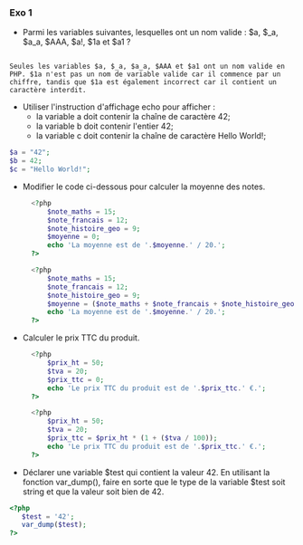 ### Exo 1

- Parmi les variables suivantes, lesquelles ont un nom valide : $a, $_a, $a_a, $AAA, $a!, $1a et $a1 ?

```

Seules les variables $a, $_a, $a_a, $AAA et $a1 ont un nom valide en PHP. $1a n'est pas un nom de variable valide car il commence par un chiffre, tandis que $1a est également incorrect car il contient un caractère interdit.

```

- Utiliser l'instruction d'affichage echo pour afficher :
  - la variable a doit contenir la chaîne de caractère 42;
  - la variable b doit contenir l'entier 42;
  - la variable c doit contenir la chaîne de caractère Hello World!;

```php
$a = "42";
$b = 42;
$c = "Hello World!";
```

- Modifier le code ci-dessous pour calculer la moyenne des notes.

  ```php
    <?php
        $note_maths = 15;
        $note_francais = 12;
        $note_histoire_geo = 9;
        $moyenne = 0;
        echo 'La moyenne est de '.$moyenne.' / 20.';
    ?>
  ```

  ```php
    <?php 
        $note_maths = 15;
        $note_francais = 12;
        $note_histoire_geo = 9;
        $moyenne = ($note_maths + $note_francais + $note_histoire_geo) / 3;
        echo 'La moyenne est de '.$moyenne.' / 20.';
    ?>
  ```

- Calculer le prix TTC du produit.

  ```php
    <?php
        $prix_ht = 50;
        $tva = 20;
        $prix_ttc = 0;
        echo 'Le prix TTC du produit est de '.$prix_ttc.' €.';
    ?>
  ```

  ```php
    <?php
        $prix_ht = 50;
        $tva = 20;
        $prix_ttc = $prix_ht * (1 + ($tva / 100));
        echo 'Le prix TTC du produit est de '.$prix_ttc.' €.';
    ?>
  ```

- Déclarer une variable $test qui contient la valeur 42. En utilisant la fonction var_dump(), faire en sorte que le type de la variable $test soit string et que la valeur soit bien de 42.

```php
<?php
   $test = '42';
   var_dump($test);
?>
```
